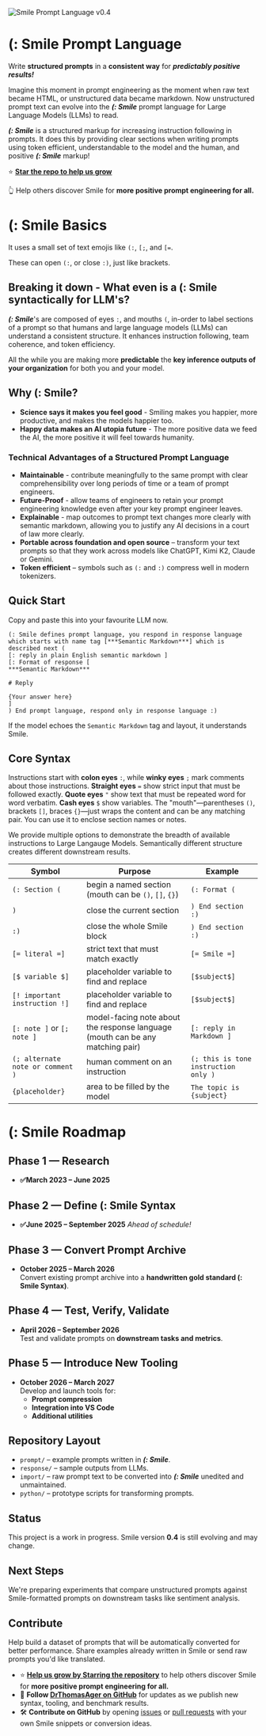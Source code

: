 ![Smile Prompt Language v0.4](Smile-logo.png)

# (: Smile Prompt Language

Write **structured prompts** in a **consistent way** for ***predictably positive results!***

Imagine this moment in prompt engineering as the moment when raw text became HTML, or unstructured data became markdown. Now unstructured prompt text can evolve into the ***(: Smile*** prompt language for Large Language Models (LLMs) to read. 

***(: Smile*** is a structured markup for increasing instruction following in prompts. It does this by providing clear sections when writing prompts using token efficient, understandable to the model and the human, and positive ***(: Smile*** markup!

⭐ **[Star the repo to help us grow](https://github.com/DrThomasAger/smile)** 

👆 Help others discover Smile for **more positive prompt engineering for all.**


# (: Smile Basics
It uses a small set of text emojis like  `(:`, `[;`, and `[=`.

These can open `(:`, or close `:)`, just like brackets.

## Breaking it down - What even is a (: Smile syntactically for LLM's?

***(: Smile***'s are composed of eyes `:`, and mouths  `(`, in-order to label sections of a prompt so that humans and large language models (LLMs) can understand a consistent structure. 
It enhances instruction following, team coherence, and token efficiency.

All the while you are making more **predictable** the **key inference outputs of your organization** for both you and your model.

## Why (: Smile?
- **Science says it makes you feel good** - Smiling makes you happier, more productive, and makes the models happier too.
- **Happy data makes an AI utopia future** - The more positive data we feed the AI, the more positive it will feel towards humanity.

### Technical Advantages of a Structured Prompt Language
- **Maintainable** -  contribute meaningfully to the same prompt with clear comprehensibility over long periods of time or a team of prompt engineers.
- **Future-Proof**  - allow teams of engineers to retain your prompt engineering knowledge even after your key prompt engineer leaves.
- **Explainable** - map outcomes to prompt text changes more clearly with semantic markdown, allowing you to justify any AI decisions in a court of law more clearly.
- **Portable across foundation and open source** – transform your text prompts so that they work across models like ChatGPT, Kimi K2, Claude or Gemini.
- **Token efficient** – symbols such as `(:` and `:)` compress well in modern tokenizers. 


## Quick Start

Copy and paste this into your favourite LLM now. 
```(: Smile
(: Smile defines prompt language, you respond in response language which starts with name tag [***Semantic Markdown***] which is described next (
[: reply in plain English semantic markdown ]
[: Format of response [
***Semantic Markdown***

# Reply

{Your answer here}
]
) End prompt language, respond only in response language :)
```
If the model echoes the `Semantic Markdown` tag and layout, it understands Smile.

## Core Syntax
Instructions start with **colon eyes** `:`, while **winky eyes** `;` mark comments about those instructions. 
**Straight eyes** `=` show strict input that must be followed exactly. **Quote eyes** `"` show text that must be repeated word for word verbatim. **Cash eyes**  `$` show variables.
The "mouth"—parentheses `()`, brackets `[]`, braces `{}`—just wraps the content and can be any matching pair. You can use it to enclose section names or notes. 

We provide multiple options to demonstrate the breadth of available instructions to Large Langauge Models. Semantically different structure creates different downstream results.

| Symbol | Purpose | Example |
|--------|---------|---------|
| `(: Section (` | begin a named section (mouth can be `()`, `[]`, `{}`) | `(: Format (` |
| `)` | close the current section | `) End section :)` |
| `:)` | close the whole Smile block | `) End section :)` |
| `[= literal =]` | strict text that must match exactly | `[= Smile =]` |
| `[$ variable $]` | placeholder variable to find and replace | `[$subject$]` |
|  `[! important instruction !] ` | placeholder variable to find and replace | `[$subject$]` |
| `[: note ]` or `[; note ]` | model-facing note about the response language (mouth can be any matching pair) | `[: reply in Markdown ]` |
| `(; alternate note or comment )` | human comment on an instruction | `(; this is tone instruction only )` |
| `{placeholder}` | area to be filled by the model | `The topic is {subject}` |


# (: Smile Roadmap

## Phase 1 — **Research**
- **✅March 2023 – June 2025**

## Phase 2 — **Define (: Smile Syntax**
- **✅June 2025 – September 2025** *Ahead of schedule!*

## Phase 3 — **Convert Prompt Archive**
- **October 2025 – March 2026**  
Convert existing prompt archive into a **handwritten gold standard (: Smile Syntax)**.

## Phase 4 — **Test, Verify, Validate**
- **April 2026 – September 2026**  
Test and validate prompts on **downstream tasks and metrics**.

## Phase 5 — **Introduce New Tooling**
- **October 2026 – March 2027**  
Develop and launch tools for:  
  - **Prompt compression**  
  - **Integration into VS Code**  
  - **Additional utilities**

## Repository Layout
- `prompt/` – example prompts written in ***(: Smile***.
- `response/` – sample outputs from LLMs.
- `import/` – raw prompt text to be converted into ***(: Smile*** unedited and unmaintained.
- `python/` – prototype scripts for transforming prompts.

## Status
This project is a work in progress. Smile version **0.4** is still evolving and may change.

## Next Steps
We're preparing experiments that compare unstructured prompts against Smile-formatted prompts on downstream tasks like sentiment analysis.

## Contribute
Help build a dataset of prompts that will be automatically converted for better performance. Share examples already written in Smile or send raw prompts you'd like translated.

- ⭐ **[Help us grow by **Starr**ing the repository](https://github.com/DrThomasAger/smile)** to help others discover Smile for **more positive prompt engineering for all.**
- 🔔 **Follow [DrThomasAger on GitHub](https://github.com/DrThomasAger)** for updates as we publish new syntax, tooling, and benchmark results.
- 🛠️ **Contribute on GitHub** by opening [issues](https://github.com/DrThomasAger/smile/issues) or [pull requests](https://github.com/DrPrompt/smile/pulls) with your own Smile snippets or conversion ideas.

